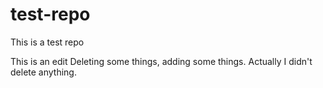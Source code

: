 # test-repo
This is a test repo

This is an edit
Deleting some things, adding some things. Actually I didn't delete anything.
